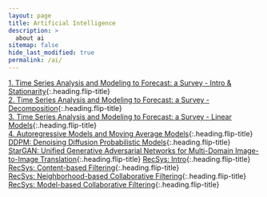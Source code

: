 ```yaml
---
layout: page
title: Artificial Intelligence
description: >
  about ai
sitemap: false
hide_last_modified: true
permalink: /ai/
---
```


[1. Time Series Analysis and Modeling to Forecast: a Survey - Intro & Stationarity]{:.heading.flip-title} \
[2. Time Series Analysis and Modeling to Forecast: a Survey - Decomposition]{:.heading.flip-title} \
[3. Time Series Analysis and Modeling to Forecast: a Survey - Linear Models]{:.heading.flip-title} \
[4. Autoregressive Models and Moving Average Models]{:.heading.flip-title} \
[DDPM: Denoising Diffusion Probabilistic Models]{:.heading.flip-title} \
[StarGAN: Unified Generative Adversarial Networks for Multi-Domain Image-to-Image Translation]{:.heading.flip-title}
[RecSys: Intro]{:.heading.flip-title} \
[RecSys: Content-based Filtering]{:.heading.flip-title} \
[RecSys: Neighborhood-based Collaborative Filtering]{:.heading.flip-title} \
[RecSys: Model-based Collaborative Filtering]{:.heading.flip-title}


[1. Time Series Analysis and Modeling to Forecast: a Survey - Intro & Stationarity]: /ai/2024-02-22-TS1
[2. Time Series Analysis and Modeling to Forecast: a Survey - Decomposition]: /ai/2024-02-24-TS2
[3. Time Series Analysis and Modeling to Forecast: a Survey - Linear Models]: /ai/2024-02-25-TS3
[4. Autoregressive Models and Moving Average Models]: /ai/2024-03-06-TS4
[DDPM: Denoising Diffusion Probabilistic Models]: /ai/2024-02-23-gm1
[StarGAN: Unified Generative Adversarial Networks for Multi-Domain Image-to-Image Translation]: /ai/2024-05-07-gm2
[RecSys: Intro]: /ai/2024-02-18-RecSys1
[RecSys: Content-based Filtering]: /ai/2024-02-19-RecSys2
[RecSys: Neighborhood-based Collaborative Filtering]: /ai/2024-02-20-RecSys3
[RecSys: Model-based Collaborative Filtering]: /ai/2024-02-20-RecSys4
